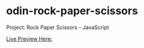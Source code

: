 # odin-rock-paper-scissors

Project: Rock Paper Scissors - JavaScript

[Live Preview Here: ](https://sofiangk.github.io/odin-rock-paper-scissors/)
